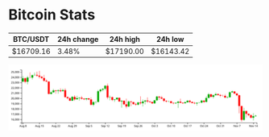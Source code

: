 # Bitcoin Stats

BTC/USDT|24h change|24h high|24h low|
|---|---|---|---|
|$16709.16|3.48%|$17190.00|$16143.42|

<img src="./chart.svg">
